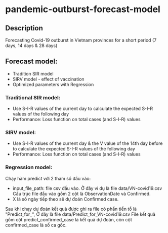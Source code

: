 # pandemic-outburst-forecast-model

## Description
Forecasting Covid-19 outburst in Vietnam provinces for a short period (7 days, 14 days & 28 days)

## Forecast model:
- Tradition SIR model
- SIRV model - effect of vaccination
- Optimized parameters with Regression

### Traditional SIR model:
- Use S-I-R values of the current day to calculate the expected S-I-R values of the following day
- Performance: Loss function on total cases (and S-I-R) values

### SIRV model:
- Use S-I-R values of the current day & the V value of the 14th day before to calculate the expected S-I-R values of the following day
- Performance: Loss function on total cases (and S-I-R) values

### Regression model:
Chạy hàm predict với 2 tham số đầu vào: 
- input_file_path: file csv đầu vào. Ở đây ví dụ là file data/VN-covid19.csv
Cấu trúc file đầu vào gồm 2 cột là ObservationDate và Confirmed. 
- X là số ngày tiếp theo sẽ dự đoán Confirmed case.

Sau khi chạy dự đoán kết quả được ghi ra file có phần tiền tồ là "Predict_for_", 
Ở đây là file data/Predict_for_VN-covid19.csv
File kết quả gồm cột predict_confirmed_case là kết quả dự đoán, còn cột confirmed_case là số ca gốc.
